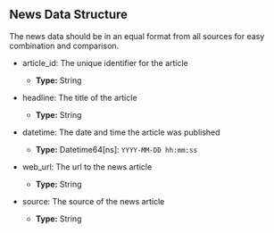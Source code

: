 ## News Data Structure

The news data should be in an equal format from all sources for easy combination and comparison.

- article_id: The unique identifier for the article
    - **Type:** String

- headline: The title of the article
    - **Type:** String

- datetime: The date and time the article was published
    - **Type:** Datetime64[ns]: `YYYY-MM-DD hh:mm:ss`

- web_url: The url to the news article
    - **Type:** String

- source: The source of the news article
    - **Type:** String
